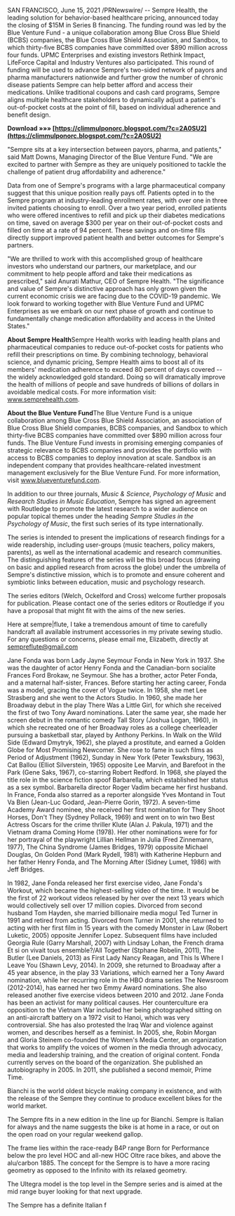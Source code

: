 
 
SAN FRANCISCO, June 15, 2021 /PRNewswire/ -- Sempre Health, the leading solution for behavior-based healthcare pricing, announced today the closing of $15M in Series B financing. The funding round was led by the Blue Venture Fund - a unique collaboration among Blue Cross Blue Shield (BCBS) companies, the Blue Cross Blue Shield Association, and Sandbox, to which thirty-five BCBS companies have committed over $890 million across four funds. UPMC Enterprises and existing investors Rethink Impact, LifeForce Capital and Industry Ventures also participated. This round of funding will be used to advance Sempre's two-sided network of payors and pharma manufacturers nationwide and further grow the number of chronic disease patients Sempre can help better afford and access their medications. Unlike traditional coupons and cash card programs, Sempre aligns multiple healthcare stakeholders to dynamically adjust a patient's out-of-pocket costs at the point of fill, based on individual adherence and benefit design.
 
**Download »»» [https://climmulponorc.blogspot.com/?c=2A0SU2](https://climmulponorc.blogspot.com/?c=2A0SU2)**


 
"Sempre sits at a key intersection between payors, pharma, and patients," said Matt Downs, Managing Director of the Blue Venture Fund. "We are excited to partner with Sempre as they are uniquely positioned to tackle the challenge of patient drug affordability and adherence."
 
Data from one of Sempre's programs with a large pharmaceutical company suggest that this unique position really pays off. Patients opted in to the Sempre program at industry-leading enrollment rates, with over one in three invited patients choosing to enroll. Over a two year period, enrolled patients who were offered incentives to refill and pick up their diabetes medications on time, saved on average $300 per year on their out-of-pocket costs and filled on time at a rate of 94 percent. These savings and on-time fills directly support improved patient health and better outcomes for Sempre's partners.

"We are thrilled to work with this accomplished group of healthcare investors who understand our partners, our marketplace, and our commitment to help people afford and take their medications as prescribed," said Anurati Mathur, CEO of Sempre Health. "The significance and value of Sempre's distinctive approach has only grown given the current economic crisis we are facing due to the COVID-19 pandemic. We look forward to working together with Blue Venture Fund and UPMC Enterprises as we embark on our next phase of growth and continue to fundamentally change medication affordability and access in the United States."
 
**About Sempre Health**Sempre Health works with leading health plans and pharmaceutical companies to reduce out-of-pocket costs for patients who refill their prescriptions on time. By combining technology, behavioral science, and dynamic pricing, Sempre Health aims to boost all of its members' medication adherence to exceed 80 percent of days covered -- the widely acknowledged gold standard. Doing so will dramatically improve the health of millions of people and save hundreds of billions of dollars in avoidable medical costs. For more information visit: www.semprehealth.com.
 
**About the Blue Venture Fund**The Blue Venture Fund is a unique collaboration among Blue Cross Blue Shield Association, an association of Blue Cross Blue Shield companies, BCBS companies, and Sandbox to which thirty-five BCBS companies have committed over $890 million across four funds. The Blue Venture Fund invests in promising emerging companies of strategic relevance to BCBS companies and provides the portfolio with access to BCBS companies to deploy innovation at scale. Sandbox is an independent company that provides healthcare-related investment management exclusively for the Blue Venture Fund. For more information, visit www.blueventurefund.com.
 
In addition to our three journals, *Music & Science*, *Psychology of Music* and *Research Studies in Music Education*, Sempre has signed an agreement with Routledge to promote the latest research to a wider audience on popular topical themes under the heading *Sempre Studies in the Psychology of Music*, the first such series of its type internationally.
 
The series is intended to present the implications of research findings for a wide readership, including user-groups (music teachers, policy makers, parents), as well as the international academic and research communities. The distinguishing features of the series will be this broad focus (drawing on basic and applied research from across the globe) under the umbrella of Sempre's distinctive mission, which is to promote and ensure coherent and symbiotic links between education, music and psychology research.
 
The series editors (Welch, Ockelford and Cross) welcome further proposals for publication. Please contact one of the series editors or Routledge if you have a proposal that might fit with the aims of the new series.
 
Here at sempre|flute, I take a tremendous amount of time to carefully handcraft all available instrument accessories in my private sewing studio. For any questions or concerns, please email me, Elizabeth, directly at sempreflute@gmail.com
 
Jane Fonda was born Lady Jayne Seymour Fonda in New York in 1937. She was the daughter of actor Henry Fonda and the Canadian-born socialite Frances Ford Brokaw, ne Seymour. She has a brother, actor Peter Fonda, and a maternal half-sister, Frances. Before starting her acting career, Fonda was a model, gracing the cover of Vogue twice. In 1958, she met Lee Strasberg and she went to the Actors Studio. In 1960, she made her Broadway debut in the play There Was a Little Girl, for which she received the first of two Tony Award nominations. Later the same year, she made her screen debut in the romantic comedy Tall Story (Joshua Logan, 1960), in which she recreated one of her Broadway roles as a college cheerleader pursuing a basketball star, played by Anthony Perkins. In Walk on the Wild Side (Edward Dmytryk, 1962), she played a prostitute, and earned a Golden Globe for Most Promising Newcomer. She rose to fame in such films as Period of Adjustment (1962), Sunday in New York (Peter Tewksbury, 1963), Cat Ballou (Elliot Silverstein, 1965) opposite Lee Marvin, and Barefoot in the Park (Gene Saks, 1967), co-starring Robert Redford. In 1968, she played the title role in the science fiction spoof Barbarella, which established her status as a sex symbol. Barbarella director Roger Vadim became her first husband. In France, Fonda also starred as a reporter alongside Yves Montand in Tout Va Bien (Jean-Luc Godard, Jean-Pierre Gorin, 1972). A seven-time Academy Award nominee, she received her first nomination for They Shoot Horses, Don't They (Sydney Pollack, 1969) and went on to win two Best Actress Oscars for the crime thriller Klute (Alan J. Pakula, 1971) and the Vietnam drama Coming Home (1978). Her other nominations were for for her portrayal of the playwright Lillian Hellman in Julia (Fred Zinnemann, 1977), The China Syndrome (James Bridges, 1979) oppossite Michael Douglas, On Golden Pond (Mark Rydell, 1981) with Katherine Hepburn and her father Henry Fonda, and The Morning After (Sidney Lumet, 1986) with Jeff Bridges.
 
In 1982, Jane Fonda released her first exercise video, Jane Fonda's Workout, which became the highest-selling video of the time. It would be the first of 22 workout videos released by her over the next 13 years which would collectively sell over 17 million copies. Divorced from second husband Tom Hayden, she married billionaire media mogul Ted Turner in 1991 and retired from acting. Divorced from Turner in 2001, she returned to acting with her first film in 15 years with the comedy Monster in Law (Robert Luketic, 2005) opposite Jennifer Lopez. Subsequent films have included Georgia Rule (Garry Marshall, 2007) with Lindsay Lohan, the French drama Et si on vivait tous ensemble?/All Together (Stphane Robelin, 2011), The Butler (Lee Daniels, 2013) as First Lady Nancy Reagan, and This Is Where I Leave You (Shawn Levy, 2014). In 2009, she returned to Broadway after a 45 year absence, in the play 33 Variations, which earned her a Tony Award nomination, while her recurring role in the HBO drama series The Newsroom (2012-2014), has earned her two Emmy Award nominations. She also released another five exercise videos between 2010 and 2012. Jane Fonda has been an activist for many political causes. Her counterculture era opposition to the Vietnam War included her being photographed sitting on an anti-aircraft battery on a 1972 visit to Hanoi, which was very controversial. She has also protested the Iraq War and violence against women, and describes herself as a feminist. In 2005, she, Robin Morgan and Gloria Steinem co-founded the Women's Media Center, an organization that works to amplify the voices of women in the media through advocacy, media and leadership training, and the creation of original content. Fonda currently serves on the board of the organization. She published an autobiography in 2005. In 2011, she published a second memoir, Prime Time.
 
Bianchi is the world oldest bicycle making company in existence, and with the release of the Sempre they continue to produce excellent bikes for the world market.   
  
The Sempre fits in a new edition in the line up for Bianchi. Sempre is Italian for always and the name suggests the bike is at home in a race, or out on the open road on your regular weekend gallop.  
  
The frame lies within the race-ready B4P range Born for Performance below the pro level HOC and all-new HOC Oltre race bikes, and above the alu/carbon 1885. The concept for the Sempre is to have a more racing geometry as opposed to the Infinito with its relaxed geometry.  
  
The Ultegra model is the top level in the Sempre series and is aimed at the mid range buyer looking for that next upgrade.  
  
The Sempre has a definite Italian f